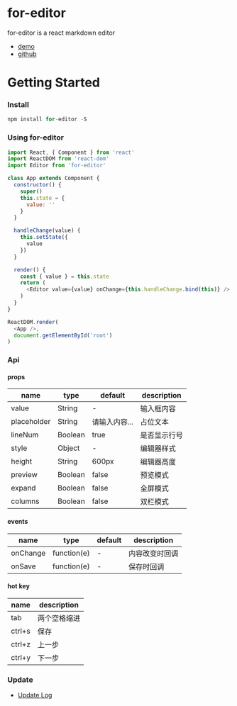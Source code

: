 # for-editor

for-editor is a react markdown editor

- [demo](https://md.kkfor.com)
- [github](https://github.com/kkfor/for-editor)

# Getting Started

### Install

```js
npm install for-editor -S
```

### Using for-editor

```js
import React, { Component } from 'react'
import ReactDOM from 'react-dom'
import Editor from 'for-editor'

class App extends Component {
  constructor() {
    super()
    this.state = {
      value: ''
    }
  }

  handleChange(value) {
    this.setState({
      value
    })
  }

  render() {
    const { value } = this.state
    return (
      <Editor value={value} onChange={this.handleChange.bind(this)} />
    )
  }
}

ReactDOM.render(
  <App />,
  document.getElementById('root')
)

```

### Api

#### props

| name | type | default | description |
| - | - | - | - |
| value | String| - |输入框内容 |
| placeholder | String | 请输入内容... | 占位文本 |
| lineNum | Boolean| true | 是否显示行号 |
| style | Object | - | 编辑器样式 |
| height | String | 600px | 编辑器高度 |
| preview | Boolean | false | 预览模式 |
| expand | Boolean | false | 全屏模式 |
| columns | Boolean | false | 双栏模式 |

#### events

| name | type | default | description |
| - | - | - | - |
| onChange | function(e) | - | 内容改变时回调 |
| onSave | function(e) | - | 保存时回调 |

#### hot key

| name | description |
| - | - |
| tab | 两个空格缩进 |
| ctrl+s | 保存 |
| ctrl+z | 上一步 |
| ctrl+y | 下一步 |

### Update

- [Update Log](./doc/UPDATELOG.md)

